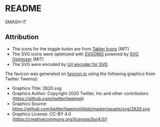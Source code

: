 # README

SMASH-IT

## Attribution

- The icons for the toggle buton are from [Tabler Icons](https://tabler.io/icons) (MIT)  
- The SVG icons were optimized with [SVGOMG](https://jakearchibald.github.io/svgomg/) powered by [SVG Optimizer](https://github.com/svg/svgo) (MIT)  
- The SVG were encoded by [Url encoder for SVG](https://yoksel.github.io/url-encoder/)  

The favicon was generated on [favicon.io](https://favicon.io/) using the following graphics from Twitter Twemoji:  
- Graphics Title: 2620.svg  
- Graphics Author: Copyright 2020 Twitter, Inc and other contributors (https://github.com/twitter/twemoji)  
- Graphics Source: https://github.com/twitter/twemoji/blob/master/assets/svg/2620.svg  
- Graphics License: CC-BY 4.0 (https://creativecommons.org/licenses/by/4.0/)  
